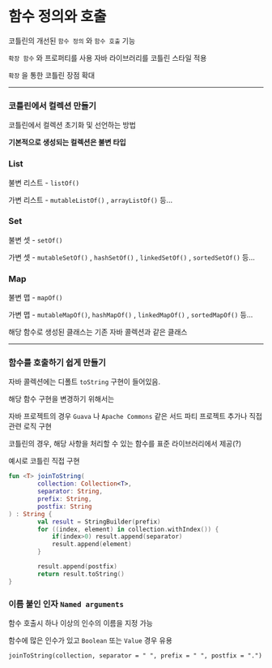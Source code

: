 # 함수 정의와 호출
코틀린의 개선된 `함수 정의` 와 `함수 호출` 기능

`확장 함수` 와 프로퍼티를 사용 자바 라이브러리를 코틀린 스타일 적용

`확장` 을 통한 코틀린 장점 확대

---

### 코틀린에서 컬렉션 만들기

코틀린에서 컬렉션 초기화 및 선언하는 방법

**기본적으로 생성되는 컬렉션은 불변 타입**

### List

불변 리스트 - `listOf()`

가변 리스트 - `mutableListOf()` , `arrayListOf()` 등...

### Set

불변 셋 - `setOf()`

가변 셋 - `mutableSetOf()` , `hashSetOf()` , `linkedSetOf()` , `sortedSetOf()`  등...

### Map

불변 맵 - `mapOf()`

가변 맵 - `mutableMapOf()`, `hashMapOf()` , `linkedMapOf()` , `sortedMapOf()` 등...

해당 함수로 생성된 클래스는 기존 자바 콜렉션과 같은 클래스

---
### 함수를 호출하기 쉽게 만들기

자바 콜렉션에는 디폴트 `toString` 구현이 들어있음.

해당 함수 구현을  변경하기 위해서는

자바 프로젝트의 경우 `Guava` 나 `Apache Commons` 같은 서드 파티 프로젝트 추가나 직접 관련 로직 구현

코틀린의 경우, 해당 사항을 처리할 수 있는 함수를 표준 라이브러리에서 제공(?)

예시로 코틀린 직접 구현

```kotlin
fun <T> joinToString(
		collection: Collection<T>,
		separator: String,
		prefix: String,
		postfix: String
) : String {
		val result = StringBuilder(prefix)
		for ((index, element) in collection.withIndex()) {
			if(index>0) result.append(separator)
			result.append(element)
		}

		result.append(postfix)
		return result.toString()
}
```

### 이름 붙인 인자 `Named arguments`

함수 호출시 하나 이상의 인수의 이름을 지정 가능

함수에 많은 인수가 있고 `Boolean` 또는 `Value` 경우 유용

`joinToString(collection, separator = " ", prefix = " ", postfix = ".")`